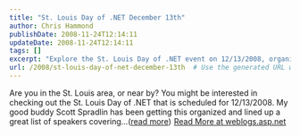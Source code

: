 ```yaml
---
title: "St. Louis Day of .NET December 13th"
author: Chris Hammond
publishDate: 2008-11-24T12:14:11
updateDate: 2008-11-24T12:14:11
tags: []
excerpt: "Explore the St. Louis Day of .NET event on 12/13/2008, organized by Scott Spradlin with top speakers. Learn more at weblogs.asp.net. #StLouis #DayOfDotNET"
url: /2008/st-louis-day-of-net-december-13th  # Use the generated URL with year
---
```

Are you in the St. Louis area, or near by? You might be interested in checking out the St. Louis Day of .NET that is scheduled for 12/13/2008. My good buddy Scott Spradlin has been getting this organized and lined up a great list of speakers covering...(<a href="https://weblogs.asp.net/christoc/archive/2008/11/24/st-louis-day-of-net-december-13th.aspx">read more</a>)<img src="https://weblogs.asp.net/aggbug.aspx?PostID=6751777" width="1" height="1"> <a href="https://weblogs.asp.net/christoc/archive/2008/11/24/st-louis-day-of-net-december-13th.aspx">Read More at weblogs.asp.net</a>

